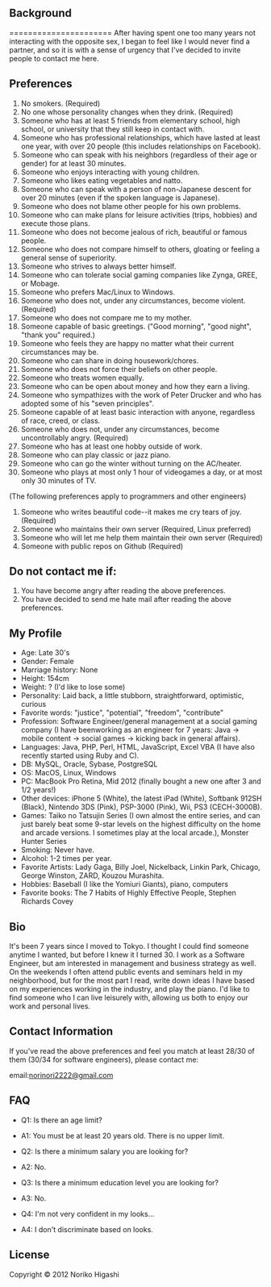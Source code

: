 Background
----------
======================
After having spent one too many years not interacting
with the opposite sex, I began to feel like I would
never find a partner, and so it is with a sense of urgency
that I've decided to invite people to contact me here.

Preferences
------------
1. No smokers. (Required)
1. No one whose personality changes when they drink. (Required)
1. Someone who has at least 5 friends from elementary school,
   high school, or university that they still keep in contact with.
1. Someone who has professional relationships, which have lasted
   at least one year, with over 20 people (this includes relationships
   on Facebook).
1. Someone who can speak with his neighbors (regardless of their age
   or gender) for at least 30 minutes.
1. Someone who enjoys interacting with young children.
1. Someone who likes eating vegetables and natto.
1. Someone who can speak with a person of non-Japanese descent for
   over 20 minutes (even if the spoken language is Japanese).
1. Someone who does not blame other people for his own problems.
1. Someone who can make plans for leisure activities (trips, hobbies)
   and execute those plans.
1. Someone who does not become jealous of rich, beautiful or famous
   people.
1. Someone who does not compare himself to others, gloating or feeling
   a general sense of superiority.
1. Someone who strives to always better himself.
1. Someone who can tolerate social gaming companies like Zynga, GREE,
   or Mobage.
1. Someone who prefers Mac/Linux to Windows.
1. Someone who does not, under any circumstances, become violent. (Required)
1. Someone who does not compare me to my mother.
1. Someone capable of basic greetings. ("Good morning", "good night", 
   "thank you" required.)
1. Someone who feels they are happy no matter what their current
   circumstances may be.
1. Someone who can share in doing housework/chores.
1. Someone who does not force their beliefs on other people.
1. Someone who treats women equally.
1. Someone who can be open about money and how they earn a living.
1. Someone who sympathizes with the work of Peter Drucker and who
   has adopted some of his "seven principles".
1. Someone capable of at least basic interaction with anyone, regardless
   of race, creed, or class.
1. Someone who does not, under any circumstances, become
   uncontrollably angry. (Required)
1. Someone who has at least one hobby outside of work.
1. Someone who can play classic or jazz piano.
1. Someone who can go the winter without turning on the AC/heater.
1. Someone who plays at most only 1 hour of videogames a day, or at most
   only 30 minutes of TV.

(The following preferences apply to programmers and other engineers)

1. Someone who writes beautiful code--it makes me cry tears of joy. (Required)
1. Someone who maintains their own server (Required, Linux preferred)
1. Someone who will let me help them maintain their own server (Required)
1. Someone with public repos on Github (Required)

Do not contact me if:
---------------------
1. You have become angry after reading the above preferences.
1. You have decided to send me hate mail after reading the above preferences.

My Profile
----------
* Age: Late 30's
* Gender: Female
* Marriage history: None
* Height: 154cm
* Weight: ? (I'd like to lose some)
* Personality: Laid back, a little stubborn, straightforward, optimistic,
  curious
* Favorite words: "justice", "potential", "freedom", "contribute"
* Profession: Software Engineer/general management at a social gaming
  company (I have beenworking as an engineer for 7 years: Java ->
  mobile content -> social games -> kicking back in general affairs).
* Languages: Java, PHP, Perl, HTML, JavaScript, Excel VBA (I have also
  recently started using Ruby and C).
* DB: MySQL, Oracle, Sybase, PostgreSQL
* OS: MacOS, Linux, Windows
* PC: MacBook Pro Retina, Mid 2012 (finally bought a new one after
  3 and 1/2 years!)
* Other devices: iPhone 5 (White), the latest iPad (White), Softbank 912SH
  (Black), Nintendo 3DS (Pink), PSP-3000 (Pink), Wii, PS3 (CECH-3000B).
* Games: Taiko no Tatsujin Series (I own almost the entire series, and can just
  barely beat some 9-star levels on the highest difficulty on the home and arcade
  versions. I sometimes play at the local arcade.), Monster Hunter Series
* Smoking: Never have.
* Alcohol: 1-2 times per year.
* Favorite Artists: Lady Gaga, Billy Joel, Nickelback, Linkin Park, Chicago,
  George Winston, ZARD, Kouzou Murashita.
* Hobbies: Baseball (I like the Yomiuri Giants), piano, computers
* Favorite books: The 7 Habits of Highly Effective People, Stephen Richards
  Covey

Bio
---
It's been 7 years since I moved to Tokyo. I thought I could find someone
anytime I wanted, but before I knew it I turned 30. I work as a Software
Engineer, but am interested in management and business strategy as well.
On the weekends I often attend public events and seminars held in my
neighborhood, but for the most part I read, write down ideas I have based on
my experiences working in the industry, and play the piano. I'd like to find
someone who I can live leisurely with, allowing us both to enjoy our work and
personal lives.

Contact Information
-------------------
If you've read the above preferences and feel you match at least 28/30 of them
(30/34 for software engineers), please contact me:

email:norinori2222@gmail.com

FAQ
---
* Q1: Is there an age limit?
* A1: You must be at least 20 years old. There is no upper limit.

* Q2: Is there a minimum salary you are looking for?
* A2: No.

* Q3: Is there a minimum education level you are looking for?
* A3: No.

* Q4: I'm not very confident in my looks...
* A4: I don't discriminate based on looks.

License
-------
Copyright &copy; 2012 Noriko Higashi 